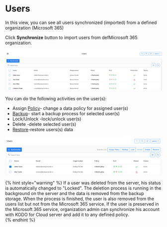 # Users

In this view, you can see all users synchronized \(imported\) from a defined organization \(Microsoft 365\)

Click **Synchronize** button to import users from defMicrosoft 365 organization.

![](../.gitbook/assets/kodo-cloud-administration-users01%20%281%29.png)

You can do the following activities on the user\(s\):

* Assign [Policy](policies/)- change a data policy  for assigned user\(s\)  
* [Backup](data-backup/on-demand-backup.md)- start a backup process for selected user\(s\)
* Lock/Unlock -lock/unlock user\(s\)
* Delete -delete selected user\(s\)
* [Restore](data-restore/restore-data-to-microsoft-365.md)-restore users\(s\) data

![](../.gitbook/assets/kodo-cloud-administration-users02.png)

{% hint style="warning" %}
If a user was deleted from the server, his status is automatically changed to "Locked". The deletion process is running in the background on the server and the data is removed from the backup storage. When the process is finished, the user is  also removed from the users list but not from the Microsoft 365 service. If the user is preserved in the Microsoft 365 service,  organization admin can synchronize his account with KODO for Cloud server and add it to any defined policy.  
{% endhint %}




